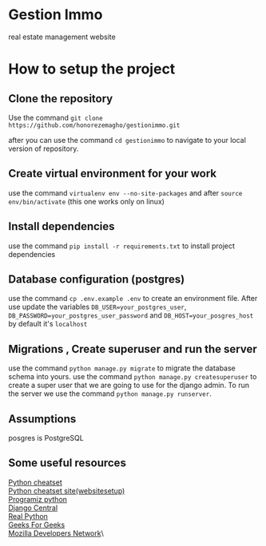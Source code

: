 
# Gestion Immo

real estate management website

# How to setup the project

## Clone the repository

Use the command `git clone https://github.com/honorezemagho/gestionimmo.git`

after you can use the command `cd gestionimmo` to navigate to your local version of repository.

## Create virtual environment for your work

use the command `virtualenv env --no-site-packages` 
and after `source env/bin/activate` (this one works only on linux)

## Install dependencies

use the command `pip install -r requirements.txt` to install project dependencies

## Database configuration (postgres)

use the command `cp .env.example .env` to create an environment file.
After use update the variables `DB_USER=your_postgres_user`,
`DB_PASSWORD=your_postgres_user_password` and `DB_HOST=your_posgres_host` by default it's `localhost`

## Migrations , Create superuser and run the server

use the command `python manage.py migrate` to migrate the database schema into yours.
use the command `python manage.py createsuperuser` to create a super user that we are going to use for the django admin.
To run the server we use the command `python manage.py runserver`.

## Assumptions

posgres is PostgreSQL

## Some useful resources

[Python cheatset](https://www.pythoncheatsheet.org/)\
[Python cheatset site(websitesetup)](https://websitesetup.org/python-cheat-sheet/)\
[Programiz python](https://www.programiz.com/python-programming/tutorial)\
[Django Central](https://djangocentral.com/) \
[Real Python](https://realpython.com/tutorials/django/) \
[Geeks For Geeks](https://www.geeksforgeeks.org/django-tutorial/)\
[Mozilla Developers Network](https://developer.mozilla.org/en-US/docs/Learn/Server-side/Django)\

